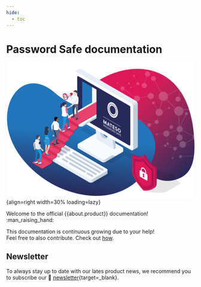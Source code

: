 ```yaml
---
hide:
  - toc
---
```


# Password Safe documentation

![Welcome](/assets/images/start-page.svg){align=right width=30% loading=lazy}

Welcome to the official {{about.product}} documentation! :man_raising_hand:

This documentation is continuous growing due to your help!  
Feel free to also contribute. Check out [how](/contribute).

## Newsletter

To always stay up to date with our lates product news, we recommend you to subscribe our 📰 [newsletter](https://www.passwordsafe.com/en/newsletter-registration/){target=_blank}.
